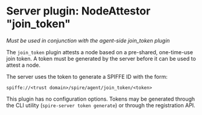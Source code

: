 # Server plugin: NodeAttestor "join_token"

*Must be used in conjunction with the agent-side join_token plugin*

The `join_token` plugin attests a node based on a pre-shared, one-time-use join token. A
token must be generated by the server before it can be used to attest a node.

The server uses the token to generate a SPIFFE ID with the form:

```
spiffe://<trust domain>/spire/agent/join_token/<token>
```

This plugin has no configuration options. Tokens may be generated through the CLI utility
(`spire-server token generate`) or through the registration API.
